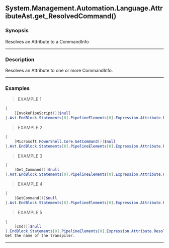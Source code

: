 System.Management.Automation.Language.AttributeAst.get_ResolvedCommand()
------------------------------------------------------------------------

### Synopsis
Resolves an Attribute to a CommandInfo

---

### Description

Resolves an Attribute to one or more CommandInfo.

---

### Examples
> EXAMPLE 1

```PowerShell
{
    [InvokePipeScript()]$null
}.Ast.EndBlock.Statements[0].PipelineElements[0].Expression.Attribute.ResolvedCommand
```
> EXAMPLE 2

```PowerShell
{
    [Microsoft.PowerShell.Core.GetCommand()]$null
}.Ast.EndBlock.Statements[0].PipelineElements[0].Expression.Attribute.ResolvedCommand
```
> EXAMPLE 3

```PowerShell
{
    [Get_Command()]$null
}.Ast.EndBlock.Statements[0].PipelineElements[0].Expression.Attribute.ResolvedCommand
```
> EXAMPLE 4

```PowerShell
{
    [GetCommand()]$null
}.Ast.EndBlock.Statements[0].PipelineElements[0].Expression.Attribute.ResolvedCommand
```
> EXAMPLE 5

```PowerShell
{
    [cmd()]$null  
}.EndBlock.Statements[0].PipelineElements[0].Expression.Attribute.ResolvedCommand
Get the name of the transpiler.
```

---
